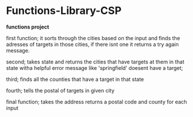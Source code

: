 # Functions-Library-CSP
**functions project**

first function; it sorts through the cities based on the input and finds the adresses of targets in those cities, if there isnt one it returns a try again message.

second; takes state and returns the cities that have targets at them in that state witha helpful error message like 'springfield' doesent have a target;

third; finds all the counties that have a target in that state

fourth; tells the postal of targets in given city
 
final function; takes the address returns a postal code and county for each input
